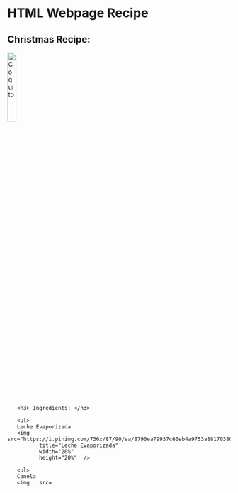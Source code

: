 <h1> HTML Webpage Recipe </h1>
<h2> Christmas Recipe: </h2>

<img   src="https://i.pinimg.com/736x/87/90/ea/8790ea79937c60eb4a9753a881703802.jpg"
       title="Coquito"
       width="20%"
       height="20%"  />
       
       <h3> Ingredients: </h3>
       
       <ul>
       Leche Evaporizada
       <img   src="https://i.pinimg.com/736x/87/90/ea/8790ea79937c60eb4a9753a881703802.jpg"
              title="Leche Evaporizada"
              width="20%"
              height="20%"  />
              
       <ul> 
       Canela
       <img   src=
